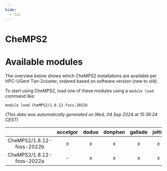 ```yaml
---
hide:
  - toc
---
```


CheMPS2
=======

# Available modules


The overview below shows which CheMPS2 installations are available per HPC-UGent Tier-2cluster, ordered based on software version (new to old).

To start using CheMPS2, load one of these modules using a `module load` command like:

```shell
module load CheMPS2/1.8.12-foss-2022b
```

*(This data was automatically generated on Wed, 04 Sep 2024 at 15:36:24 CEST)*  

| |accelgor|doduo|donphan|gallade|joltik|shinx|skitty|
| :---: | :---: | :---: | :---: | :---: | :---: | :---: | :---: |
|CheMPS2/1.8.12-foss-2022b|x|x|x|x|x|-|x|
|CheMPS2/1.8.12-foss-2022a|-|x|x|x|x|-|x|
